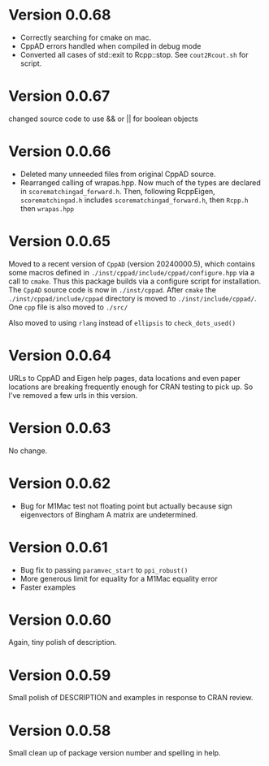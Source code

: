 # Version 0.0.68
+ Correctly searching for cmake on mac.
+ CppAD errors handled when compiled in debug mode
+ Converted all cases of std::exit to Rcpp::stop. See `cout2Rcout.sh` for script.


# Version 0.0.67
changed source code to use && or || for boolean objects

# Version 0.0.66
+ Deleted many unneeded files from original CppAD source.
+ Rearranged calling of wrapas.hpp. Now much of the types are declared in `scorematchingad_forward.h`. Then, following RcppEigen, `scorematchingad.h` includes `scorematchingad_forward.h`, then `Rcpp.h` then `wrapas.hpp`

# Version 0.0.65
Moved to a recent version of `CppAD` (version 20240000.5), which contains some macros defined in `./inst/cppad/include/cppad/configure.hpp` via a call to `cmake`. Thus this package builds via a configure script for installation. The `CppAD` source code is now in `./inst/cppad`. After `cmake` the `./inst/cppad/include/cppad` directory is moved to `./inst/include/cppad/`. One `cpp` file is also moved to `./src/`

Also moved to using `rlang` instead of `ellipsis` to `check_dots_used()`

# Version 0.0.64

URLs to CppAD and Eigen help pages, data locations and even paper locations are breaking frequently enough for CRAN testing to pick up. So I've removed a few urls in this version.

# Version 0.0.63

No change.

# Version 0.0.62

+ Bug for M1Mac test not floating point but actually because sign eigenvectors of Bingham A matrix are undetermined.

# Version 0.0.61

+ Bug fix to passing `paramvec_start` to `ppi_robust()`
+ More generous limit for equality for a M1Mac equality error
+ Faster examples

# Version 0.0.60
Again, tiny polish of description.

# Version 0.0.59
Small polish of DESCRIPTION and examples in response to CRAN review.

# Version 0.0.58
Small clean up of package version number and spelling in help.

